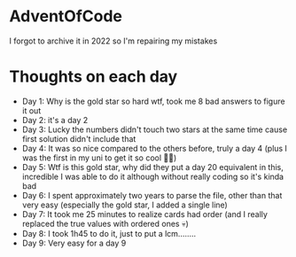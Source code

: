 # AdventOfCode
I forgot to archive it in 2022 so I'm repairing my mistakes

# Thoughts on each day
  - Day 1: Why is the gold star so hard wtf, took me 8 bad answers to figure it out
  - Day 2: it's a day 2
  - Day 3: Lucky the numbers didn't touch two stars at the same time cause first solution didn't include that
  - Day 4: It was so nice compared to the others before, truly a day 4 (plus I was the first in my uni to get it so cool 🕺🕺)
  - Day 5: Wtf is this gold star, why did they put a day 20 equivalent in this, incredible I was able to do it although without really coding so it's kinda bad
  - Day 6: I spent approximately two years to parse the file, other than that very easy (especially the gold star, I added a single line)
  - Day 7: It took me 25 minutes to realize cards had order (and I really replaced the true values with ordered ones 💀)
  - Day 8: I took 1h45 to do it, just to put a lcm........
  - Day 9: Very easy for a day 9
